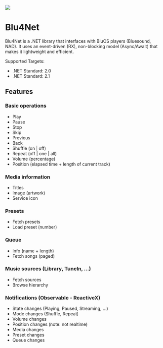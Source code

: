 ![](https://dev.azure.com/roblans/Blu4Net/_apis/build/status/Blu4Net)

# Blu4Net
Blu4Net is a .NET library that interfaces with BluOS players (Bluesound, NAD). It uses an event-driven (RX), non-blocking model (Async/Await) that makes it lightweight and efficient.

Supported Targets:

- .NET Standard: 2.0
- .NET Standard: 2.1

## Features

### Basic operations

- Play
- Pause
- Stop
- Skip
- Previous
- Back
- Shuffle (on | off)
- Repeat (off | one | all)
- Volume (percentage)
- Position (elapsed time + length of current track) 

### Media information

- Titles
- Image (artwork)
- Service icon

### Presets

- Fetch presets
- Load preset (number)

### Queue

- Info (name + length)
- Fetch songs (paged)

### Music sources (Library, TuneIn, ...)

- Fetch sources
- Browse hierarchy

### Notifications (Observable - ReactiveX)
- State changes (Playing, Paused, Streaming, ...)
- Mode changes (Shuffle, Repeat)
- Volume changes
- Position changes (note: not realtime)
- Media changes
- Preset changes
- Queue changes
